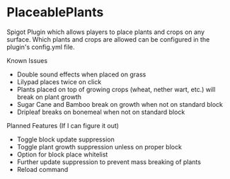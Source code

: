 # PlaceablePlants
Spigot Plugin which allows players to place plants and crops on any surface. Which plants and crops are allowed can be configured in the plugin's config.yml file.

Known Issues

- Double sound effects when placed on grass
- Lilypad places twice on click
- Plants placed on top of growing crops (wheat, nether wart, etc.) will break on plant growth
- Sugar Cane and Bamboo break on growth when not on standard block
- Dripleaf breaks on bonemeal when not on standard block

Planned Features (If I can figure it out)

- Toggle block update suppression
- Toggle plant growth suppression unless on proper block
- Option for block place whitelist
- Further update suppression to prevent mass breaking of plants
- Reload command